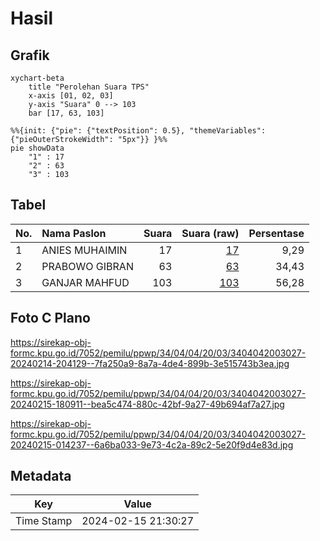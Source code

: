 # Hasil

## Grafik

```mermaid
xychart-beta
    title "Perolehan Suara TPS"
    x-axis [01, 02, 03]
    y-axis "Suara" 0 --> 103
    bar [17, 63, 103]
```

```mermaid
%%{init: {"pie": {"textPosition": 0.5}, "themeVariables": {"pieOuterStrokeWidth": "5px"}} }%%
pie showData
    "1" : 17
    "2" : 63
    "3" : 103
```

## Tabel

| No. | Nama Paslon    | Suara | Suara (raw) | Persentase |
|:--- |:-------------- | -----:| -----------:| ----------:|
| 1   | ANIES MUHAIMIN | 17    | [17][p-1]   | 9,29       |
| 2   | PRABOWO GIBRAN | 63    | [63][p-2]   | 34,43      |
| 3   | GANJAR MAHFUD  | 103   | [103][p-3]  | 56,28      |


[p-1]: https://github.com/gigit-pemilu/pemilu-2024-34-di-yogyakarta/blob/main/pilpres/hitung-suara/sub/34-di-yogyakarta/sub/04-sleman/sub/04-minggir/sub/2003-sendangagung/sub/027-tps/sub/paslon-1.txt
[p-2]: https://github.com/gigit-pemilu/pemilu-2024-34-di-yogyakarta/blob/main/pilpres/hitung-suara/sub/34-di-yogyakarta/sub/04-sleman/sub/04-minggir/sub/2003-sendangagung/sub/027-tps/sub/paslon-2.txt
[p-3]: https://github.com/gigit-pemilu/pemilu-2024-34-di-yogyakarta/blob/main/pilpres/hitung-suara/sub/34-di-yogyakarta/sub/04-sleman/sub/04-minggir/sub/2003-sendangagung/sub/027-tps/sub/paslon-3.txt

## Foto C Plano

https://sirekap-obj-formc.kpu.go.id/7052/pemilu/ppwp/34/04/04/20/03/3404042003027-20240214-204129--7fa250a9-8a7a-4de4-899b-3e515743b3ea.jpg

https://sirekap-obj-formc.kpu.go.id/7052/pemilu/ppwp/34/04/04/20/03/3404042003027-20240215-180911--bea5c474-880c-42bf-9a27-49b694af7a27.jpg

https://sirekap-obj-formc.kpu.go.id/7052/pemilu/ppwp/34/04/04/20/03/3404042003027-20240215-014237--6a6ba033-9e73-4c2a-89c2-5e20f9d4e83d.jpg


## Metadata

| Key        | Value               |
| ---------- | ------------------- |
| Time Stamp | 2024-02-15 21:30:27 |



